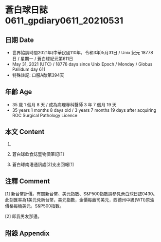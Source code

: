[_metadata_:encoding]: - "utf-8"
[_metadata_:language]: - "zh-Hant-TW"
[_metadata_:fileformat]: - "markdown"
[_metadata_:MIME_type]: - "text/plain"
[_metadata_:markdown_version]: - "commonmark version 0.29"
[_metadata_:markdown_spec]: - "https://spec.commonmark.org/0.29/"

# 蒼白球日誌0611_gpdiary0611_20210531 #

## 日期 Date ##

* 世界協調時間2021年(中華民國110年，令和3年)5月31日 / Unix 紀元 18778 日 / 星期一 / 蒼白球紀元第611日
* May 31, 2021 (UTC) / 18778 days since Unix Epoch / Monday / Globus Pallidum day 611
* 特殊註記: 口服A酸第394天

## 年齡 Age ##

* 35 歲 1 個月 8 天 / 成為病理專科醫師 3 年 7 個月 19 天
* 35 years 1 months 8 days old / 3 years 7 months 19 days after acquiring ROC Surgical Pathology Licence

## 本文 Content ##

1. 

    
2. 蒼白球飲食誌暨物價筆記[1]

    
3. 蒼白球南港通訊處[2]支出回報[1]

    

## 注釋 Comment ##

[1] 新台幣計價。有關新台幣、美元指數、S&P500指數請參見蒼白球日誌0430。此刻匯率為1美元兌新台幣，美元指數，金價每盎司美元，西德州中級(WTI)原油價格每桶美元，S&P500指數。


[2] 即我男友那邊。



## 附錄 Appendix ##

